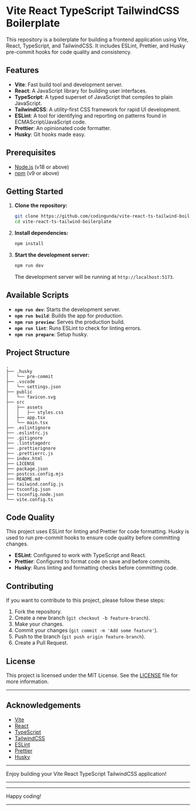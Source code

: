 # Vite React TypeScript TailwindCSS Boilerplate

This repository is a boilerplate for building a frontend application using Vite, React, TypeScript, and TailwindCSS. It includes ESLint, Prettier, and Husky pre-commit hooks for code quality and consistency.

## Features

- **Vite**: Fast build tool and development server.
- **React**: A JavaScript library for building user interfaces.
- **TypeScript**: A typed superset of JavaScript that compiles to plain JavaScript.
- **TailwindCSS**: A utility-first CSS framework for rapid UI development.
- **ESLint**: A tool for identifying and reporting on patterns found in ECMAScript/JavaScript code.
- **Prettier**: An opinionated code formatter.
- **Husky**: Git hooks made easy.

## Prerequisites

- [Node.js](https://nodejs.org/en/) (v18 or above)
- [npm](https://www.npmjs.com/) (v9 or above)

## Getting Started

1. **Clone the repository:**

   ```sh
   git clone https://github.com/codingunda/vite-react-ts-tailwind-boilerplate.git
   cd vite-react-ts-tailwind-boilerplate
   ```

2. **Install dependencies:**

   ```sh
   npm install
   ```

3. **Start the development server:**

   ```sh
   npm run dev
   ```

   The development server will be running at `http://localhost:5173`.

## Available Scripts

- **`npm run dev`**: Starts the development server.
- **`npm run build`**: Builds the app for production.
- **`npm run preview`**: Serves the production build.
- **`npm run lint`**: Runs ESLint to check for linting errors.
- **`npm run prepare`**: Setup husky.

## Project Structure

```
.
├── .husky
│   └── pre-commit
├── .vscode
│   └── settings.json
├── public
│   └── favicon.svg
├── src
│   ├── assets
│   │   ├── styles.css
│   ├── app.tsx
│   └── main.tsx
├── .eslintignore
├── .eslintrc.js
├── .gitignore
├── .lintstagedrc
├── .prettierignore
├── .prettierrc.js
├── index.html
├── LICENSE
├── package.json
├── postcss.config.mjs
├── README.md
├── tailwind.config.js
├── tsconfig.json
├── tsconfig.node.json
└── vite.config.ts
```

## Code Quality

This project uses ESLint for linting and Prettier for code formatting. Husky is used to run pre-commit hooks to ensure code quality before committing changes.

- **ESLint**: Configured to work with TypeScript and React.
- **Prettier**: Configured to format code on save and before commits.
- **Husky**: Runs linting and formatting checks before committing code.

## Contributing

If you want to contribute to this project, please follow these steps:

1. Fork the repository.
2. Create a new branch (`git checkout -b feature-branch`).
3. Make your changes.
4. Commit your changes (`git commit -m 'Add some feature'`).
5. Push to the branch (`git push origin feature-branch`).
6. Create a Pull Request.

## License

This project is licensed under the MIT License. See the [LICENSE](LICENSE) file for more information.

---

## Acknowledgements

- [Vite](https://vitejs.dev/)
- [React](https://reactjs.org/)
- [TypeScript](https://www.typescriptlang.org/)
- [TailwindCSS](https://tailwindcss.com/)
- [ESLint](https://eslint.org/)
- [Prettier](https://prettier.io/)
- [Husky](https://typicode.github.io/husky/#/)

---

Enjoy building your Vite React TypeScript TailwindCSS application!

---

---

Happy coding!

---
